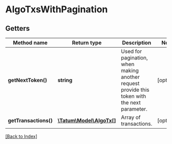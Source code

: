 # AlgoTxsWithPagination

## Getters

Method name | Return type | Description | Notes
------------ | ------------- | ------------- | -------------
**getNextToken()** | **string** | Used for pagination, when making another request provide this token with the next parameter. | [optional]
**getTransactions()** | [**\Tatum\Model\AlgoTx[]**](AlgoTx.md) | Array of transactions. | [optional]

[[Back to Index]](../index.md)

